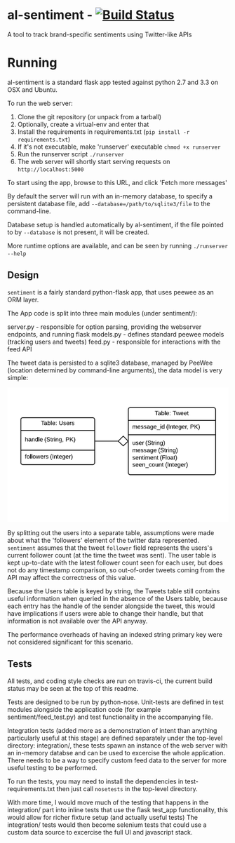 al-sentiment - [![Build Status](https://travis-ci.org/stestagg/al-sentiment.png)](https://travis-ci.org/stestagg/al-sentiment)
============

A tool to track brand-specific sentiments using Twitter-like APIs

Running
=======

al-sentiment is a standard flask app tested against python 2.7 and 3.3 on OSX and Ubuntu.

To run the web server:

1. Clone the git repository (or unpack from a tarball)
2. Optionally, create a virtual-env and enter that
3. Install the requirements in requirements.txt (`pip install -r requirements.txt`)
4. If it's not executable, make 'runserver' executable `chmod +x runserver`
5. Run the runserver script `./runserver`
6. The web server will shortly start serving requests on `http://localhost:5000`

To start using the app, browse to this URL, and click 'Fetch more messages'

By default the server will run with an in-memory database, to specify a
persistent database file, add `--database=/path/to/sqlite3/file` to the command-line.

Database setup is handled automatically by al-sentiment, if the file pointed to
by `--database` is not present, it will be created.

More runtime options are available, and can be seen by running `./runserver --help`

Design
------

`sentiment` is a fairly standard python-flask app, that uses peewee as an ORM layer.

The App code is split into three main modules (under sentiment/):

server.py - responsible for option parsing, providing the webserver endpoints, and running flask
models.py - defines standard peewee models (tracking users and tweets)
feed.py - responsible for interactions with the feed API

The tweet data is persisted to a sqlite3 database, managed by PeeWee (location determined by command-line arguments), the data model is very simple:

![Data model](datamodel.png)

By splitting out the users into a separate table, assumptions were made about what
the 'followers' element of the twitter data represented.  `sentiment` assumes
that the tweet `follower` field represents the users's current follower count
(at the time the tweet was sent).  The user table is kept up-to-date with
the latest follower count seen for each user, but does not do any timestamp
comparison, so out-of-order tweets coming from the API may affect the correctness
of this value.

Because the Users table is keyed by string, the Tweets table still contains useful information
when queried in the absence of the Users table, because each entry has the handle of the sender
alongside the tweet, this would have implications if users were able to change their handle,
but that information is not available over the API anyway.  

The performance overheads of having an indexed string primary key were not considered
significant for this scenario.

Tests
-----

All tests, and coding style checks are run on travis-ci, the current build status may be
seen at the top of this readme.

Tests are designed to be run by python-nose.  Unit-tests are defined in test modules alongside the
application code (for example sentiment/feed_test.py) and test functionality in the accompanying file.

Integration tests (added more as a demonstration of intent than anything particularly useful at this stage)
are defined separately under the top-level directory: integration/, these tests 
spawn an instance of the web server with an in-memory databse and can be used
to excercise the whole application.  There needs to be a way to specify custom
feed data to the server for more useful testing to be performed.

To run the tests, you may need to install the dependencies in test-requirements.txt
then just call `nosetests` in the top-level directory.

With more time, I would move much of the testing that happens in the integration/ part
into inline tests that use the flask test_app functionality, this would allow for
richer fixture setup (and actually useful tests) The integration/ tests would then
become selenium tests that could use a custom data source to excercise the full
UI and javascript stack.
